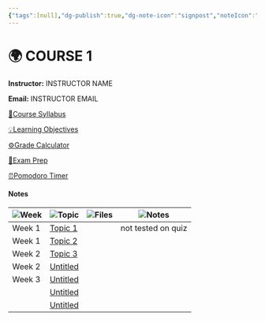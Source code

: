 ```yaml
---
{"tags":[null],"dg-publish":true,"dg-note-icon":"signpost","noteIcon":"signpost","permalink":"/07-indexes/course-1/","dgPassFrontmatter":true,"created":"2025-10-16T10:39:09.780+01:00","updated":"2025-10-24T16:36:43.057+01:00"}
---
```


# 🌍 COURSE 1

**Instructor:** INSTRUCTOR NAME

**Email:** INSTRUCTOR EMAIL

[🚩Course Syllabus](COURSE%201/Course%20Syllabus%209d5afce00b2e41559aa829946bd1e4d7.html)

[💡Learning Objectives](COURSE%201/Learning%20Objectives%20a0a7538549494bec87b423b319c3ef9e.html)

[⚙Grade Calculator](COURSE%201/Grade%20Calculator%201940e580a2654adb99e1bf1dcb895208.html)

[📝Exam Prep](COURSE%201/Exam%20Prep%209deb32ee1d6c404b94c4d8f14a7f7e95.html)

[⏰Pomodoro Timer](COURSE%201/Pomodoro%20Timer%20ad800e15cdee43c6bb5b078301f0f357.html)

#### Notes

|![](Dashboard/Attachments/list_gray%201177.svg)Week|![](Dashboard/Attachments/font_gray%20168.svg)Topic|![](Dashboard/Attachments/attachment_gray%2087.svg)Files|![](Dashboard/Attachments/description_gray%20448.svg)Notes|
|---|---|---|---|
|Week 1|[Topic 1](COURSE%201/Notes/Topic%201%20be461150b76846e2b2f1dc50664a3e60.html)||not tested on quiz|
|Week 1|[Topic 2](COURSE%201/Notes/Topic%202%209a7ddc3f273f4571ab4d291d8b1b0abc.html)|||
|Week 2|[Topic 3](COURSE%201/Notes/Topic%203%20f7019704b3614485a4e6698b19ea535d.html)|||
|Week 2|[Untitled](COURSE%201/Notes/Untitled%206842072ba94e42c8ad1bc233c4040302.html)|||
|Week 3|[Untitled](COURSE%201/Notes/Untitled%20e2aac3786f35432588863008993acfe9.html)|||
||[Untitled](COURSE%201/Notes/Untitled%20f29dea18cedb47d295aec6d6270e9177.html)|||
||[Untitled](COURSE%201/Notes/Untitled%2025982f63ee744cad96c993ed21d5e5d6.html)|||